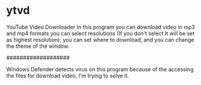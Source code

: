 # ytvd
YouTube Video Downloader 
In this program you can download video in mp3 and mp4 formats you can select resolutions (If you don't select It will be set as highest resolution), you can set where to download, and you can change the theme of the window.

###################

Windows Defender detects virus on this program because of the accessing the files for download video, I'm trying to solve it.
